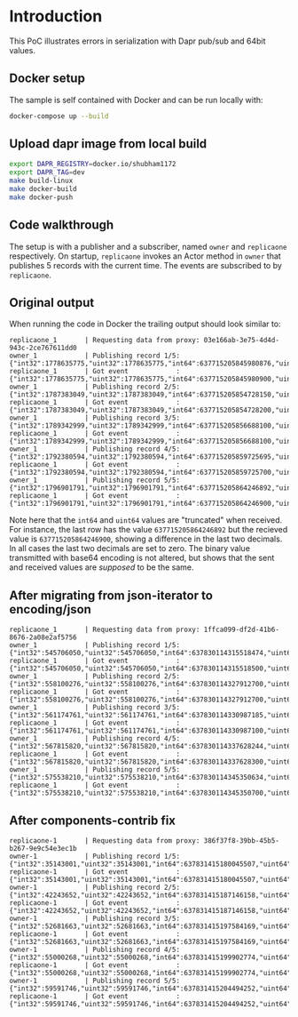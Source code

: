 # Introduction

This PoC illustrates errors in serialization with Dapr pub/sub and 64bit values.

## Docker setup

The sample is self contained with Docker and can be run locally with:

```sh
docker-compose up --build
```

## Upload dapr image from local build

```bash
export DAPR_REGISTRY=docker.io/shubham1172
export DAPR_TAG=dev
make build-linux
make docker-build
make docker-push
```

## Code walkthrough

The setup is with a publisher and a subscriber, named `owner` and `replicaone` respectively. On startup, `replicaone` invokes an Actor method in `owner` that publishes 5 records with the current time. The events are subscribed to by `replicaone`.

## Original output

When running the code in Docker the trailing output should look similar to:

```
replicaone_1       | Requesting data from proxy: 03e166ab-3e75-4d4d-943c-2ce767611dd0
owner_1            | Publishing record 1/5: {"int32":1778635775,"uint32":1778635775,"int64":637715205845980876,"uint64":637715205845980876,"base64long":"zJZQ2Jme2Qg=","base64int":"/9MDag=="}
replicaone_1       | Got event            : {"int32":1778635775,"uint32":1778635775,"int64":637715205845980900,"uint64":637715205845980900,"base64long":"zJZQ2Jme2Qg=","base64int":"/9MDag=="}
owner_1            | Publishing record 2/5: {"int32":1787383049,"uint32":1787383049,"int64":637715205854728150,"uint64":637715205854728150,"base64long":"1g/W2Jme2Qg=","base64int":"CU2Jag=="}
replicaone_1       | Got event            : {"int32":1787383049,"uint32":1787383049,"int64":637715205854728200,"uint64":637715205854728200,"base64long":"1g/W2Jme2Qg=","base64int":"CU2Jag=="}
owner_1            | Publishing record 3/5: {"int32":1789342999,"uint32":1789342999,"int64":637715205856688100,"uint64":637715205856688100,"base64long":"5Pfz2Jme2Qg=","base64int":"FzWnag=="}
replicaone_1       | Got event            : {"int32":1789342999,"uint32":1789342999,"int64":637715205856688100,"uint64":637715205856688100,"base64long":"5Pfz2Jme2Qg=","base64int":"FzWnag=="}
owner_1            | Publishing record 4/5: {"int32":1792380594,"uint32":1792380594,"int64":637715205859725695,"uint64":637715205859725695,"base64long":"f1Ei2Zme2Qg=","base64int":"so7Vag=="}
replicaone_1       | Got event            : {"int32":1792380594,"uint32":1792380594,"int64":637715205859725700,"uint64":637715205859725700,"base64long":"f1Ei2Zme2Qg=","base64int":"so7Vag=="}
owner_1            | Publishing record 5/5: {"int32":1796901791,"uint32":1796901791,"int64":637715205864246892,"uint64":637715205864246892,"base64long":"bE5n2Zme2Qg=","base64int":"n4saaw=="}
replicaone_1       | Got event            : {"int32":1796901791,"uint32":1796901791,"int64":637715205864246900,"uint64":637715205864246900,"base64long":"bE5n2Zme2Qg=","base64int":"n4saaw=="}
```

Note here that the `int64` and `uint64` values are "truncated" when received. For instance, the last row has the value `637715205864246892` but the recieved value is `637715205864246900`, showing a difference in the last two decimals. In all cases the last two decimals are set to zero. The binary value transmitted with base64 encoding is not altered, but shows that the sent and received values are _supposed_ to be the same.

## After migrating from json-iterator to encoding/json

```
replicaone_1       | Requesting data from proxy: 1ffca099-df2d-41b6-8676-2a08e2af5756
owner_1            | Publishing record 1/5: {"int32":545706050,"uint32":545706050,"int64":637830114315518474,"uint64":637830114315518474,"base64long":"CsLSDhwH2gg=","base64int":"QtCGIA=="}
replicaone_1       | Got event            : {"int32":545706050,"uint32":545706050,"int64":637830114315518500,"uint64":637830114315518500,"base64long":"CsLSDhwH2gg=","base64int":"QtCGIA=="}
owner_1            | Publishing record 2/5: {"int32":558100276,"uint32":558100276,"int64":637830114327912700,"uint64":637830114327912700,"base64long":"/OCPDxwH2gg=","base64int":"NO9DIQ=="}
replicaone_1       | Got event            : {"int32":558100276,"uint32":558100276,"int64":637830114327912700,"uint64":637830114327912700,"base64long":"/OCPDxwH2gg=","base64int":"NO9DIQ=="}
owner_1            | Publishing record 3/5: {"int32":561174761,"uint32":561174761,"int64":637830114330987185,"uint64":637830114330987185,"base64long":"scq\u002BDxwH2gg=","base64int":"6dhyIQ=="}
replicaone_1       | Got event            : {"int32":561174761,"uint32":561174761,"int64":637830114330987100,"uint64":637830114330987100,"base64long":"scq\u002BDxwH2gg=","base64int":"6dhyIQ=="}
owner_1            | Publishing record 4/5: {"int32":567815820,"uint32":567815820,"int64":637830114337628244,"uint64":637830114337628244,"base64long":"VCAkEBwH2gg=","base64int":"jC7YIQ=="}
replicaone_1       | Got event            : {"int32":567815820,"uint32":567815820,"int64":637830114337628300,"uint64":637830114337628300,"base64long":"VCAkEBwH2gg=","base64int":"jC7YIQ=="}
owner_1            | Publishing record 5/5: {"int32":575538210,"uint32":575538210,"int64":637830114345350634,"uint64":637830114345350634,"base64long":"6vWZEBwH2gg=","base64int":"IgROIg=="}
replicaone_1       | Got event            : {"int32":575538210,"uint32":575538210,"int64":637830114345350700,"uint64":637830114345350700,"base64long":"6vWZEBwH2gg=","base64int":"IgROIg=="}
```

## After components-contrib fix

```
replicaone-1       | Requesting data from proxy: 386f37f8-39bb-45b5-b267-9e9c54e3ec1b
owner-1            | Publishing record 1/5: {"int32":35143001,"uint32":35143001,"int64":637831415180045507,"uint64":637831415180045507,"base64long":"wyxk8EoI2gg=","base64int":"WT0YAg=="}
replicaone-1       | Got event            : {"int32":35143001,"uint32":35143001,"int64":637831415180045507,"uint64":637831415180045507,"base64long":"wyxk8EoI2gg=","base64int":"WT0YAg=="}
owner-1            | Publishing record 2/5: {"int32":42243652,"uint32":42243652,"int64":637831415187146158,"uint64":637831415187146158,"base64long":"roXQ8EoI2gg=","base64int":"RJaEAg=="}
replicaone-1       | Got event            : {"int32":42243652,"uint32":42243652,"int64":637831415187146158,"uint64":637831415187146158,"base64long":"roXQ8EoI2gg=","base64int":"RJaEAg=="}
owner-1            | Publishing record 3/5: {"int32":52681663,"uint32":52681663,"int64":637831415197584169,"uint64":637831415197584169,"base64long":"Kctv8UoI2gg=","base64int":"v9sjAw=="}
replicaone-1       | Got event            : {"int32":52681663,"uint32":52681663,"int64":637831415197584169,"uint64":637831415197584169,"base64long":"Kctv8UoI2gg=","base64int":"v9sjAw=="}
owner-1            | Publishing record 4/5: {"int32":55000268,"uint32":55000268,"int64":637831415199902774,"uint64":637831415199902774,"base64long":"NiyT8UoI2gg=","base64int":"zDxHAw=="}
replicaone-1       | Got event            : {"int32":55000268,"uint32":55000268,"int64":637831415199902774,"uint64":637831415199902774,"base64long":"NiyT8UoI2gg=","base64int":"zDxHAw=="}
owner-1            | Publishing record 5/5: {"int32":59591746,"uint32":59591746,"int64":637831415204494252,"uint64":637831415204494252,"base64long":"rDvZ8UoI2gg=","base64int":"QkyNAw=="}
replicaone-1       | Got event            : {"int32":59591746,"uint32":59591746,"int64":637831415204494252,"uint64":637831415204494252,"base64long":"rDvZ8UoI2gg=","base64int":"QkyNAw=="}
```